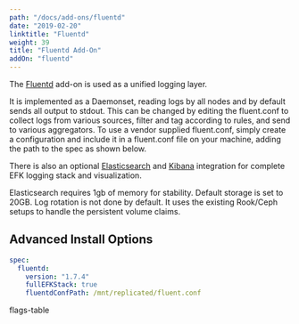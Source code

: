 ```yaml
---
path: "/docs/add-ons/fluentd"
date: "2019-02-20"
linktitle: "Fluentd"
weight: 39
title: "Fluentd Add-On"
addOn: "fluentd"
---
```


The [Fluentd](https://www.fluentd.org/) add-on is used as a unified logging layer.

It is implemented as a Daemonset, reading logs by all nodes and by default sends all output to stdout.
This can be changed by editing the fluent.conf to collect logs from various sources, filter and tag according to rules, and send to various aggregators.
To use a vendor supplied fluent.conf, simply create a configuration and include it in a fluent.conf file on your machine, adding the path to the spec as shown below.

There is also an optional [Elasticsearch](https://www.elastic.co/elasticsearch/) and [Kibana](https://www.elastic.co/kibana) integration for complete EFK logging stack and visualization.

Elasticsearch requires 1gb of memory for stability. Default storage is set to 20GB. Log rotation is not done by default. It uses the existing Rook/Ceph setups to handle the persistent volume claims.

## Advanced Install Options

```yaml
spec:
  fluentd:
    version: "1.7.4"
    fullEFKStack: true
    fluentdConfPath: /mnt/replicated/fluent.conf
```

flags-table
